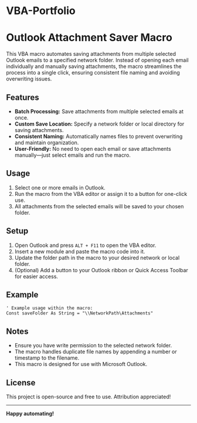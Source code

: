 # VBA-Portfolio

# Outlook Attachment Saver Macro

This VBA macro automates saving attachments from multiple selected Outlook emails to a specified network folder. Instead of opening each email individually and manually saving attachments, the macro streamlines the process into a single click, ensuring consistent file naming and avoiding overwriting issues.

## Features

- **Batch Processing:** Save attachments from multiple selected emails at once.
- **Custom Save Location:** Specify a network folder or local directory for saving attachments.
- **Consistent Naming:** Automatically names files to prevent overwriting and maintain organization.
- **User-Friendly:** No need to open each email or save attachments manually—just select emails and run the macro.

## Usage

1. Select one or more emails in Outlook.
2. Run the macro from the VBA editor or assign it to a button for one-click use.
3. All attachments from the selected emails will be saved to your chosen folder.

## Setup

1. Open Outlook and press `ALT + F11` to open the VBA editor.
2. Insert a new module and paste the macro code into it.
3. Update the folder path in the macro to your desired network or local folder.
4. (Optional) Add a button to your Outlook ribbon or Quick Access Toolbar for easier access.

## Example

```vba
' Example usage within the macro:
Const saveFolder As String = "\\NetworkPath\Attachments"
```

## Notes

- Ensure you have write permission to the selected network folder.
- The macro handles duplicate file names by appending a number or timestamp to the filename.
- This macro is designed for use with Microsoft Outlook.

## License

This project is open-source and free to use. Attribution appreciated!

---

**Happy automating!**


